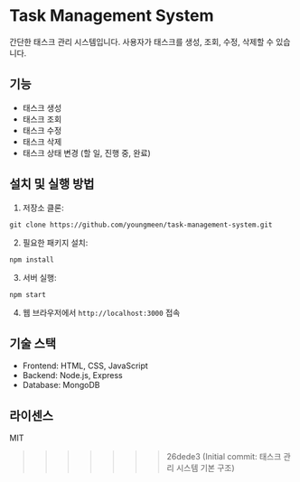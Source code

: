 # Task Management System

간단한 태스크 관리 시스템입니다. 사용자가 태스크를 생성, 조회, 수정, 삭제할 수 있습니다.

## 기능

- 태스크 생성
- 태스크 조회
- 태스크 수정
- 태스크 삭제
- 태스크 상태 변경 (할 일, 진행 중, 완료)

## 설치 및 실행 방법

1. 저장소 클론:
```
git clone https://github.com/youngmeen/task-management-system.git
```

2. 필요한 패키지 설치:
```
npm install
```

3. 서버 실행:
```
npm start
```

4. 웹 브라우저에서 `http://localhost:3000` 접속

## 기술 스택

- Frontend: HTML, CSS, JavaScript
- Backend: Node.js, Express
- Database: MongoDB

## 라이센스

MIT
>>>>>>> 26dede3 (Initial commit: 태스크 관리 시스템 기본 구조)
